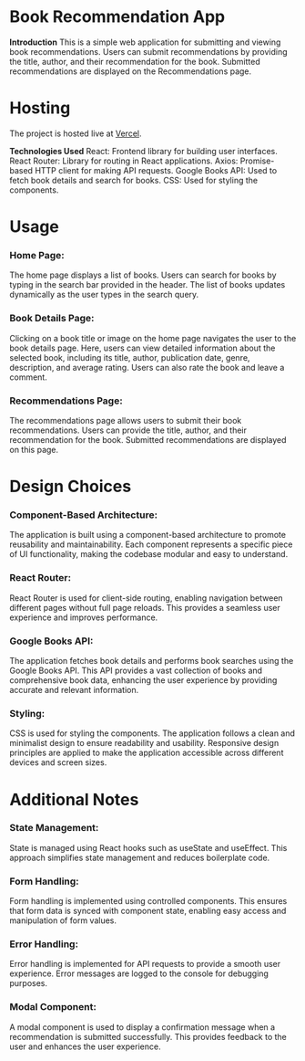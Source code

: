 # Book Recommendation App
**Introduction**
This is a simple web application for submitting and viewing book recommendations. Users can submit recommendations by providing the title, author, and their recommendation for the book. Submitted recommendations are displayed on the Recommendations page.

# Hosting
The project is hosted live at [Vercel](https://google-book-bww6hiwv1-bindu272s-projects.vercel.app/).

**Technologies Used**
React: Frontend library for building user interfaces.
React Router: Library for routing in React applications.
Axios: Promise-based HTTP client for making API requests.
Google Books API: Used to fetch book details and search for books.
CSS: Used for styling the components.

# Usage
### Home Page: 
The home page displays a list of books. Users can search for books by typing in the search bar provided in the header. The list of books updates dynamically as the user types in the search query.

### Book Details Page:
Clicking on a book title or image on the home page navigates the user to the book details page. Here, users can view detailed information about the selected book, including its title, author, publication date, genre, description, and average rating. Users can also rate the book and leave a comment.

### Recommendations Page:
The recommendations page allows users to submit their book recommendations. Users can provide the title, author, and their recommendation for the book. Submitted recommendations are displayed on this page.

# Design Choices
### Component-Based Architecture:
The application is built using a component-based architecture to promote reusability and maintainability. Each component represents a specific piece of UI functionality, making the codebase modular and easy to understand.

### React Router: 
React Router is used for client-side routing, enabling navigation between different pages without full page reloads. This provides a seamless user experience and improves performance.

### Google Books API: 
The application fetches book details and performs book searches using the Google Books API. This API provides a vast collection of books and comprehensive book data, enhancing the user experience by providing accurate and relevant information.

### Styling: 
CSS is used for styling the components. The application follows a clean and minimalist design to ensure readability and usability. Responsive design principles are applied to make the application accessible across different devices and screen sizes.

# Additional Notes
### State Management:
State is managed using React hooks such as useState and useEffect. This approach simplifies state management and reduces boilerplate code.

### Form Handling: 
Form handling is implemented using controlled components. This ensures that form data is synced with component state, enabling easy access and manipulation of form values.

### Error Handling: 
Error handling is implemented for API requests to provide a smooth user experience. Error messages are logged to the console for debugging purposes.

### Modal Component: 
A modal component is used to display a confirmation message when a recommendation is submitted successfully. This provides feedback to the user and enhances the user experience.
